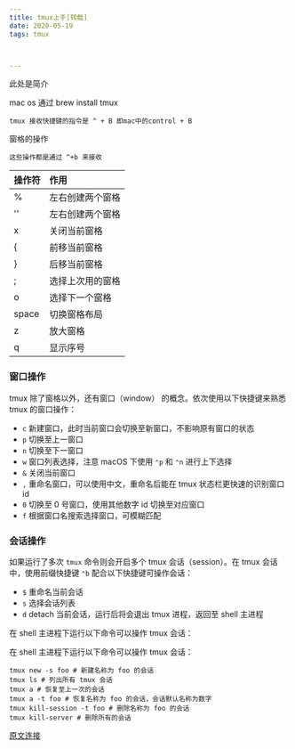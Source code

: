 ```yaml
---
title: tmux上手[转载]
date: 2020-05-19
tags: tmux



---
```


此处是简介

<!--more-->

mac os 通过 brew install tmux

```
tmux 接收快捷键的指令是 ^ + B 即mac中的control + B
```

窗格的操作

```
这些操作都是通过 ^+b 来接收

```

| 操作符 | 作用             |
| :----- | :--------------- |
| %      | 左右创建两个窗格 |
| ''     | 左右创建两个窗格 |
| x      | 关闭当前窗格     |
| {      | 前移当前窗格     |
| }      | 后移当前窗格     |
| ;      | 选择上次用的窗格 |
| o      | 选择下一个窗格   |
| space  | 切换窗格布局     |
| z      | 放大窗格         |
| q      | 显示序号         |



### 窗口操作

tmux 除了窗格以外，还有窗口（window） 的概念。依次使用以下快捷键来熟悉 tmux 的窗口操作：

- `c` 新建窗口，此时当前窗口会切换至新窗口，不影响原有窗口的状态
- `p` 切换至上一窗口
- `n` 切换至下一窗口
- `w` 窗口列表选择，注意 macOS 下使用 `⌃p` 和 `⌃n` 进行上下选择
- `&` 关闭当前窗口
- `,` 重命名窗口，可以使用中文，重命名后能在 tmux 状态栏更快速的识别窗口 id
- `0` 切换至 0 号窗口，使用其他数字 id 切换至对应窗口
- `f` 根据窗口名搜索选择窗口，可模糊匹配



### 会话操作

如果运行了多次 `tmux` 命令则会开启多个 tmux 会话（session）。在 tmux 会话中，使用前缀快捷键 `⌃b` 配合以下快捷键可操作会话：

- `$` 重命名当前会话
- `s` 选择会话列表
- `d` detach 当前会话，运行后将会退出 tmux 进程，返回至 shell 主进程

在 shell 主进程下运行以下命令可以操作 tmux 会话： 

在 shell 主进程下运行以下命令可以操作 tmux 会话：

```
tmux new -s foo # 新建名称为 foo 的会话
tmux ls # 列出所有 tmux 会话
tmux a # 恢复至上一次的会话
tmux a -t foo # 恢复名称为 foo 的会话，会话默认名称为数字
tmux kill-session -t foo # 删除名称为 foo 的会话
tmux kill-server # 删除所有的会话
```



[原文连接](https://www.cnblogs.com/kaiye/p/6275207.html)

